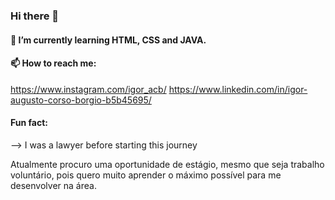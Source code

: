 ### Hi there 👋

#### 🌱 I’m currently learning HTML, CSS and JAVA.

#### 📫 How to reach me: 
https://www.instagram.com/igor_acb/
https://www.linkedin.com/in/igor-augusto-corso-borgio-b5b45695/


#### Fun fact: 
--> I was a lawyer before starting this journey


Atualmente procuro uma oportunidade de estágio, mesmo que seja trabalho voluntário, pois quero muito aprender o máximo possível para me desenvolver na área.
